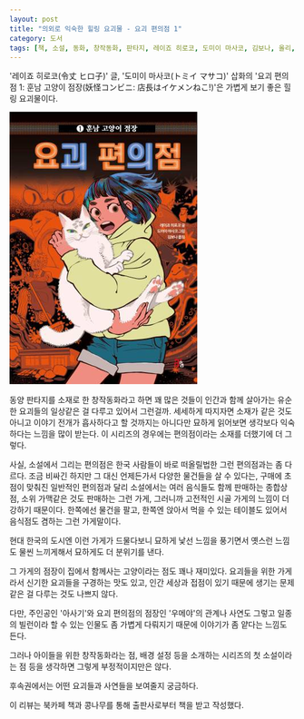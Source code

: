 ```yaml
---
layout: post
title: "의외로 익숙한 힐링 요괴물 - 요괴 편의점 1"
category: 도서
tags: [책, 소설, 동화, 창작동화, 판타지, 레이죠 히로코, 도미이 마사코, 김보나, 올리, 북카페 책과 콩나무, 서평]
---
```


'레이죠 히로코(令丈 ヒロ子)' 글,
'도미이 마사코(トミイ マサコ)' 삽화의
'요괴 편의점 1: 훈남 고양이 점장(妖怪コンビニ: 店長はイケメンねこ!)'은
가볍게 보기 좋은 힐링 요괴물이다.

![표지](/images/book/youkai-konbini-1-book-h480.jpg)

동양 판타지를 소재로 한 창작동화라고 하면 꽤 많은 것들이
인간과 함께 살아가는 유순한 요괴들의 일상같은 걸 다루고 있어서 그런걸까.
세세하게 따지자면 소재가 같은 것도 아니고
이야기 전개가 흡사하다고 할 것까지는 아니다만
묘하게 읽어보면 생각보다 익숙하다는 느낌을 많이 받는다.
이 시리즈의 경우에는 편의점이라는 소재를 더했기에 더 그렇다.

사실, 소설에서 그리는 편의점은
한국 사람들이 바로 떠올릴법한 그런 편의점과는 좀 다르다.
조금 비싸긴 하지만 그 대신 언제든가서 다양한 물건들을 살 수 있다는,
구매에 초점이 맞춰진 일반적인 편의점과 달리
소설에서는 여러 음식들도 함께 판매하는 종합상점,
소위 가맥같은 것도 판매하는 그런 가게,
그러니까 고전적인 시골 가게의 느낌이 더 강하기 때문이다.
한쪽에선 물건을 팔고, 한쪽엔 앉아서 먹을 수 있는 테이블도 있어서
음식점도 겸하는 그런 가게말이다.

현대 한국의 도시엔 이런 가게가 드물다보니
묘하게 낯선 느낌을 풍기면서
옛스런 느낌도 물씬 느끼게해서
묘하게도 더 분위기를 낸다.

그 가게의 점장이 집에서 함께사는 고양이라는 점도 꽤나 재미있다.
요괴들을 위한 가게라서 신기한 요괴들을 구경하는 맛도 있고,
인간 세상과 접점이 있기 때문에 생기는 문제같은 걸 다루는 것도 나쁘지 않다.

다만, 주인공인 '아사기'와
요괴 편의점의 점장인 '우메야'의 관계나 사연도 그렇고
일종의 빌런이라 할 수 있는 인물도 좀 가볍게 다뤄지기 때문에
이야기가 좀 얕다는 느낌도 든다.

그러나 아이들을 위한 창작동화라는 점,
배경 설정 등을 소개하는 시리즈의 첫 소설이라는 점 등을 생각하면
그렇게 부정적이지만은 않다.

후속권에서는 어떤 요괴들과 사연들을 보여줄지 궁금하다.



<div class="im im-info">
이 리뷰는 북카페 책과 콩나무를 통해 출판사로부터 책을 받고 작성했다.
</div>
